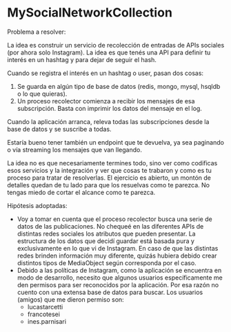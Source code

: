 # MySocialNetworkCollection
Problema a resolver:

La idea es construir un servicio de recolección de entradas de APIs sociales (por ahora solo Instagram). La idea es que tenés una API para definir tu interés en un hashtag y para dejar de seguir el hash. 

Cuando se registra el interés en un hashtag o user, pasan dos cosas: 
1) Se guarda en algún tipo de base de datos (redis, mongo, mysql, hsqldb o lo que quieras).
2) Un proceso recolector comienza a recibir los mensajes de esa subscripción. Basta con imprimir los datos del mensaje en el log.

Cuando la aplicación arranca, releva todas las subscripciones desde la base de datos y se suscribe a todas.

Estaría bueno tener también un endpoint que te devuelva, ya sea paginando o vía streaming los mensajes que van llegando.  

La idea no es que necesariamente termines todo, sino ver como codificas esos servicios y la integración y ver que cosas te trabaron y como es tu proceso para tratar de resolverlas. El ejercicio es abierto, un montón de detalles quedan de tu lado para que los resuelvas como te parezca. No tengas miedo de cortar el alcance como te parezca.

Hipótesis adoptadas:
* Voy a tomar en cuenta que el proceso recolector busca una serie de datos de las publicaciones. No chequeé en las diferentes APIs de distintas redes sociales
los atributos que pueden presentar. La estructura de los datos que decidí guardar está basada pura y exclusivamente en lo que vi de Instagram. En caso de que
las distintas redes brinden información muy diferente, quizás hubiera debido crear distintos tipos de MediaObject según corresponda por el caso.
* Debido a las políticas de Instagram, como la aplicación se encuentra en modo de desarrollo, necesito que algunos usuarios específicamente me den permisos para
ser reconocidos por la aplicación. Por esa razón no cuento con una extensa base de datos para buscar. Los usuarios (amigos) que me dieron permiso son:
	- lucastarcetti
	- francotesei
	- ines.parnisari
